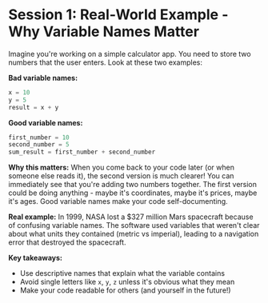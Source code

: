 # Session 1: Real-World Example - Why Variable Names Matter

Imagine you're working on a simple calculator app. You need to store two numbers that the user enters. Look at these two examples:

**Bad variable names:**
```python
x = 10
y = 5
result = x + y
```

**Good variable names:**
```python
first_number = 10
second_number = 5
sum_result = first_number + second_number
```

**Why this matters:**
When you come back to your code later (or when someone else reads it), the second version is much clearer! You can immediately see that you're adding two numbers together. The first version could be doing anything - maybe it's coordinates, maybe it's prices, maybe it's ages. Good variable names make your code self-documenting.

**Real example:** In 1999, NASA lost a $327 million Mars spacecraft because of confusing variable names. The software used variables that weren't clear about what units they contained (metric vs imperial), leading to a navigation error that destroyed the spacecraft.

**Key takeaways:**
- Use descriptive names that explain what the variable contains
- Avoid single letters like `x`, `y`, `z` unless it's obvious what they mean
- Make your code readable for others (and yourself in the future!)
